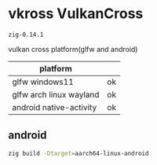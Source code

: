 # vkross VulkanCross

`zig-0.14.1`

vulkan cross platform(glfw and android)

| platform                |     |
| ----------------------- | --- |
| glfw windows11          | ok  |
| glfw arch linux wayland | ok  |
| android native-activity | ok  |

## android

```sh
zig build -Dtarget=aarch64-linux-android
```
